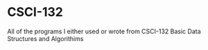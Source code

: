 # CSCI-132
All of the programs I either used or wrote from CSCI-132 Basic Data Structures and Algorithims
